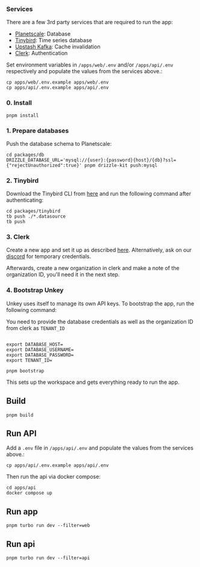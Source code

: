 
### Services

There are a few 3rd party services that are required to run the app:

- [Planetscale](https://planetscale.com?ref=unkey): Database
- [Tinybird](https://www.tinybird.co?ref=unkey): Time series database
- [Upstash Kafka](https://upstash.com/kafka?ref=unkey): Cache invalidation
- [Clerk](https://clerk.com?ref=unkey): Authentication

Set environment variables in `/apps/web/.env` and/or `/apps/api/.env` respectively and populate the values from the services above.:

```sh-session
cp apps/web/.env.example apps/web/.env
cp apps/api/.env.example apps/api/.env
```

### 0. Install

```sh-session
pnpm install
```

### 1. Prepare databases

Push the database schema to Planetscale:

```sh-session
cd packages/db
DRIZZLE_DATABASE_URL='mysql://{user}:{password}{host}/{db}?ssl={"rejectUnauthorized":true}' pnpm drizzle-kit push:mysql
```
### 2. Tinybird

Download the Tinybird CLI from [here](https://www.tinybird.co/docs/cli.html) and run the following command after authenticating:

```sh-session
cd packages/tinybird
tb push ./*.datasource
tb push
```


### 3. Clerk

Create a new app and set it up as described [here](https://clerk.com/docs/nextjs/get-started-with-nextjs).
Alternatively, ask on our [discord](https://unkey.dev/discord) for temporary credentials.

Afterwards, create a new organization in clerk and make a note of the organization ID, you'll need it in the next step.

### 4. Bootstrap Unkey

Unkey uses itself to manage its own API keys. To bootstrap the app, run the following command:

You need to provide the database credentials as well as the organization ID from clerk as `TENANT_ID`

```sh-session

export DATABASE_HOST=
export DATABASE_USERNAME=
export DATABASE_PASSWORD=
export TENANT_ID=

pnpm bootstrap
```

This sets up the workspace and gets everything ready to run the app.


## Build

```sh-session
pnpm build
```

## Run API

Add a `.env` file in `/apps/api/.env` and populate the values from the services above.:
```sh-session
cp apps/api/.env.example apps/api/.env
```

Then run the api via docker compose:

```sh-session
cd apps/api
docker compose up
```

## Run app

```sh-session
pnpm turbo run dev --filter=web
```


## Run api

```sh-session
pnpm turbo run dev --filter=api
```
